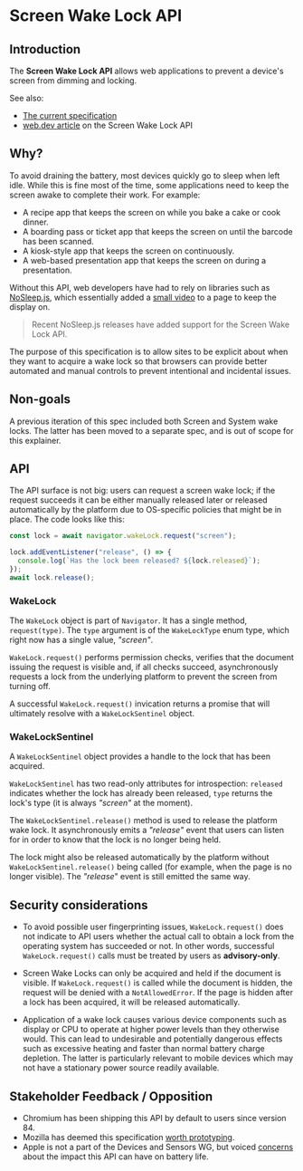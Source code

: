 # Screen Wake Lock API

## Introduction
The **Screen Wake Lock API** allows web applications to prevent a device's
screen from dimming and locking.

See also:
* [The current specification](https://w3c.github.io/screen-wake-lock/)
* [web.dev article](https://web.dev/wakelock/) on the Screen Wake Lock API

## Why?
To avoid draining the battery, most devices quickly go to sleep when left idle.
While this is fine most of the time, some applications need to keep the screen
awake to complete their work. For example:

* A recipe app that keeps the screen on while you bake a cake or cook dinner.
* A boarding pass or ticket app that keeps the screen on until the barcode has
  been scanned.
* A kiosk-style app that keeps the screen on continuously.
* A web-based presentation app that keeps the screen on during a presentation.

Without this API, web developers have had to rely on libraries such as
[NoSleep.js](https://github.com/richtr/NoSleep.js), which essentially added a
[small
video](https://github.com/richtr/NoSleep.js/blob/eaf52afd1dfbb80145b4a39f3ec29307b80ab154/src/index.js#L37-L57)
to a page to keep the display on.

> Recent NoSleep.js releases have added support for the Screen Wake Lock API.

The purpose of this specification is to allow sites to be explicit about when
they want to acquire a wake lock so that browsers can provide better automated
and manual controls to prevent intentional and incidental issues.

## Non-goals
A previous iteration of this spec included both Screen and System wake locks.
The latter has been moved to a separate spec, and is out of scope for this
explainer.

## API
The API surface is not big: users can request a screen wake lock; if the
request succeeds it can be either manually released later or released
automatically by the platform due to OS-specific policies that might be in
place. The code looks like this:

```js
const lock = await navigator.wakeLock.request("screen");

lock.addEventListener("release", () => {
  console.log(`Has the lock been released? ${lock.released}`);
});
await lock.release();
```

### WakeLock
The `WakeLock` object is part of `Navigator`. It has a single method,
`request(type)`. The `type` argument is of the `WakeLockType` enum type, which
right now has a single value, _"screen"_.

`WakeLock.request()` performs permission checks, verifies that the document
issuing the request is visible and, if all checks succeed, asynchronously
requests a lock from the underlying platform to prevent the screen from turning
off.

A successful `WakeLock.request()` invication returns a promise that will
ultimately resolve with a `WakeLockSentinel` object.

### WakeLockSentinel
A `WakeLockSentinel` object provides a handle to the lock that has been
acquired.

`WakeLockSentinel` has two read-only attributes for introspection: `released`
indicates whether the lock has already been released, `type` returns the lock's
type (it is always _"screen"_ at the moment).

The `WakeLockSentinel.release()` method is used to release the platform wake
lock. It asynchronously emits a _"release"_ event that users can listen for in
order to know that the lock is no longer being held.

The lock might also be released automatically by the platform without
`WakeLockSentinel.release()` being called (for example, when the page is no
longer visible). The _"release_" event is still emitted the same way.

## Security considerations
* To avoid possible user fingerprinting issues, `WakeLock.request()` does not
  indicate to API users whether the actual call to obtain a lock from the
  operating system has succeeded or not. In other words, successful
  `WakeLock.request()` calls must be treated by users as **advisory-only**.

* Screen Wake Locks can only be acquired and held if the document is visible.
  If `WakeLock.request()` is called while the document is hidden, the request
  will be denied with a `NotAllowedError`. If the page is hidden after a lock
  has been acquired, it will be released automatically.

* Application of a wake lock causes various device components such as display
  or CPU to operate at higher power levels than they otherwise would. This can
  lead to undesirable and potentially dangerous effects such as excessive
  heating and faster than normal battery charge depletion. The latter is
  particularly relevant to mobile devices which may not have a stationary power
  source readily available.

## Stakeholder Feedback / Opposition
* Chromium has been shipping this API by default to users since version 84.
* Mozilla has deemed this specification [worth
  prototyping](https://github.com/mozilla/standards-positions/pull/299).
* Apple is not a part of the Devices and Sensors WG, but voiced
  [concerns](https://lists.webkit.org/pipermail/webkit-dev/2020-February/031081.html)
  about the impact this API can have on battery life.

